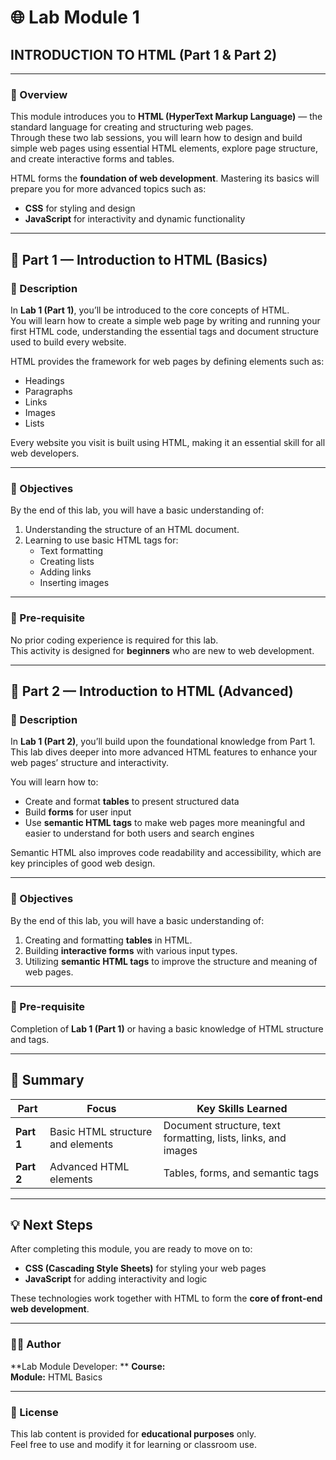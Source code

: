 # 🌐 Lab Module 1  
## INTRODUCTION TO HTML (Part 1 & Part 2)

---

### 📖 Overview

This module introduces you to **HTML (HyperText Markup Language)** — the standard language for creating and structuring web pages.  
Through these two lab sessions, you will learn how to design and build simple web pages using essential HTML elements, explore page structure, and create interactive forms and tables.

HTML forms the **foundation of web development**. Mastering its basics will prepare you for more advanced topics such as:
- **CSS** for styling and design  
- **JavaScript** for interactivity and dynamic functionality  

---

## 🧩 Part 1 — Introduction to HTML (Basics)

### 📝 Description

In **Lab 1 (Part 1)**, you’ll be introduced to the core concepts of HTML.  
You will learn how to create a simple web page by writing and running your first HTML code, understanding the essential tags and document structure used to build every website.

HTML provides the framework for web pages by defining elements such as:
- Headings  
- Paragraphs  
- Links  
- Images  
- Lists  

Every website you visit is built using HTML, making it an essential skill for all web developers.

---

### 🎯 Objectives

By the end of this lab, you will have a basic understanding of:

1. Understanding the structure of an HTML document.  
2. Learning to use basic HTML tags for:
   - Text formatting  
   - Creating lists  
   - Adding links  
   - Inserting images  

---

### 🧠 Pre-requisite

No prior coding experience is required for this lab.  
This activity is designed for **beginners** who are new to web development.

---

## 🧩 Part 2 — Introduction to HTML (Advanced)

### 📝 Description

In **Lab 1 (Part 2)**, you’ll build upon the foundational knowledge from Part 1.  
This lab dives deeper into more advanced HTML features to enhance your web pages’ structure and interactivity.

You will learn how to:
- Create and format **tables** to present structured data  
- Build **forms** for user input  
- Use **semantic HTML tags** to make web pages more meaningful and easier to understand for both users and search engines  

Semantic HTML also improves code readability and accessibility, which are key principles of good web design.

---

### 🎯 Objectives

By the end of this lab, you will have a basic understanding of:

1. Creating and formatting **tables** in HTML.  
2. Building **interactive forms** with various input types.  
3. Utilizing **semantic HTML tags** to improve the structure and meaning of web pages.  

---

### 🧠 Pre-requisite

Completion of **Lab 1 (Part 1)** or having a basic knowledge of HTML structure and tags.

---

## 🧭 Summary

| Part | Focus | Key Skills Learned |
|------|--------|--------------------|
| **Part 1** | Basic HTML structure and elements | Document structure, text formatting, lists, links, and images |
| **Part 2** | Advanced HTML elements | Tables, forms, and semantic tags |

---

## 💡 Next Steps

After completing this module, you are ready to move on to:
- **CSS (Cascading Style Sheets)** for styling your web pages  
- **JavaScript** for adding interactivity and logic  

These technologies work together with HTML to form the **core of front-end web development**.

---

### 🧑‍💻 Author
**Lab Module Developer: **
**Course:**  
**Module:** HTML Basics  

---

### 🪪 License
This lab content is provided for **educational purposes** only.  
Feel free to use and modify it for learning or classroom use.
